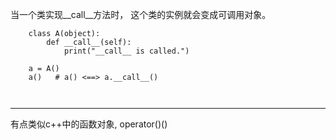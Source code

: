 当一个类实现__call__方法时， 这个类的实例就会变成可调用对象。

```
    class A(object):
        def __call__(self):
            print("__call__ is called.")
    
    a = A()
    a()   # a() <==> a.__call__()

    
```
***
有点类似c++中的函数对象, operator()()